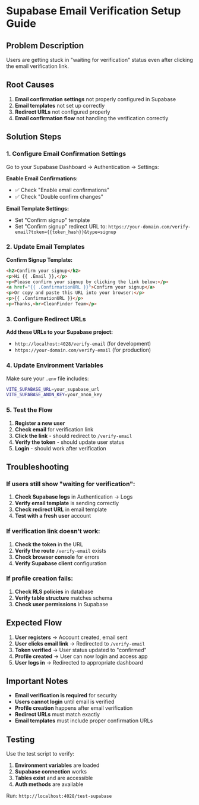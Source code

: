# Supabase Email Verification Setup Guide

## Problem Description
Users are getting stuck in "waiting for verification" status even after clicking the email verification link.

## Root Causes
1. **Email confirmation settings** not properly configured in Supabase
2. **Email templates** not set up correctly
3. **Redirect URLs** not configured properly
4. **Email confirmation flow** not handling the verification correctly

## Solution Steps

### 1. Configure Email Confirmation Settings

Go to your Supabase Dashboard → Authentication → Settings:

**Enable Email Confirmations:**
- ✅ Check "Enable email confirmations"
- ✅ Check "Double confirm changes"

**Email Template Settings:**
- Set "Confirm signup" template
- Set "Confirm signup" redirect URL to: `https://your-domain.com/verify-email?token={{token_hash}}&type=signup`

### 2. Update Email Templates

**Confirm Signup Template:**
```html
<h2>Confirm your signup</h2>
<p>Hi {{ .Email }},</p>
<p>Please confirm your signup by clicking the link below:</p>
<a href="{{ .ConfirmationURL }}">Confirm your signup</a>
<p>Or copy and paste this URL into your browser:</p>
<p>{{ .ConfirmationURL }}</p>
<p>Thanks,<br>CleanFinder Team</p>
```

### 3. Configure Redirect URLs

**Add these URLs to your Supabase project:**
- `http://localhost:4028/verify-email` (for development)
- `https://your-domain.com/verify-email` (for production)

### 4. Update Environment Variables

Make sure your `.env` file includes:
```bash
VITE_SUPABASE_URL=your_supabase_url
VITE_SUPABASE_ANON_KEY=your_anon_key
```

### 5. Test the Flow

1. **Register a new user**
2. **Check email** for verification link
3. **Click the link** - should redirect to `/verify-email`
4. **Verify the token** - should update user status
5. **Login** - should work after verification

## Troubleshooting

### If users still show "waiting for verification":

1. **Check Supabase logs** in Authentication → Logs
2. **Verify email template** is sending correctly
3. **Check redirect URL** in email template
4. **Test with a fresh user** account

### If verification link doesn't work:

1. **Check the token** in the URL
2. **Verify the route** `/verify-email` exists
3. **Check browser console** for errors
4. **Verify Supabase client** configuration

### If profile creation fails:

1. **Check RLS policies** in database
2. **Verify table structure** matches schema
3. **Check user permissions** in Supabase

## Expected Flow

1. **User registers** → Account created, email sent
2. **User clicks email link** → Redirected to `/verify-email`
3. **Token verified** → User status updated to "confirmed"
4. **Profile created** → User can now login and access app
5. **User logs in** → Redirected to appropriate dashboard

## Important Notes

- **Email verification is required** for security
- **Users cannot login** until email is verified
- **Profile creation** happens after email verification
- **Redirect URLs** must match exactly
- **Email templates** must include proper confirmation URLs

## Testing

Use the test script to verify:
1. **Environment variables** are loaded
2. **Supabase connection** works
3. **Tables exist** and are accessible
4. **Auth methods** are available

Run: `http://localhost:4028/test-supabase`
